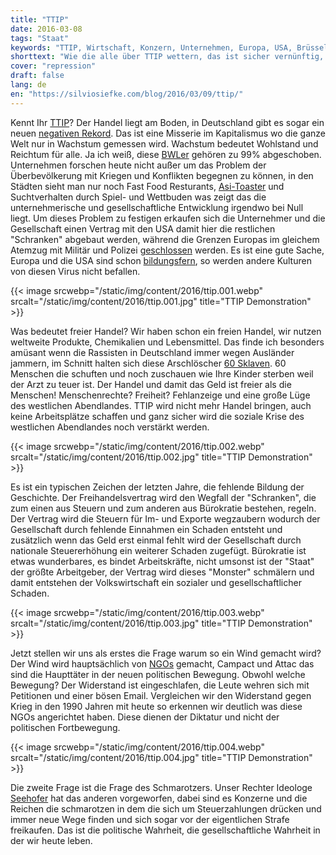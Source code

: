 ```yaml
---
title: "TTIP"
date: 2016-03-08
tags: "Staat"
keywords: "TTIP, Wirtschaft, Konzern, Unternehmen, Europa, USA, Brüssel, Handel, Welthandel, Standards, Soziales, Umwelt"
shorttext: "Wie die alle über TTIP wettern, das ist sicher vernünftig, aber woher kommt das Wissen wenn alles geheim ist?"
cover: "repression"
draft: false
lang: de
en: "https://silviosiefke.com/blog/2016/03/09/ttip/"
---
```


Kennt Ihr [TTIP](https://twitter.com/hashtag/ttip "TTIP Hashtag")? Der Handel liegt am Boden, in Deutschland gibt es sogar ein neuen [negativen Rekord](http://www.spiegel.de/wirtschaft/soziales/usa-sind-deutschlands-wichtigster-handelspartner-a-1080198.html "Erstmals seit 40 Jahren: USA sind Deutschlands wichtigster Handelspartner"). Das ist eine Misserie im Kapitalismus wo die ganze Welt nur in Wachstum gemessen wird. Wachstum bedeutet Wohlstand und Reichtum für alle. Ja ich weiß, diese [BWLer](http://www.stupidedia.org/stupi/BWLer "BWLer") gehören zu 99% abgeschoben. Unternehmen forschen heute nicht außer um das Problem der Überbevölkerung mit Kriegen und Konflikten begegnen zu können, in den Städten sieht man nur noch Fast Food Resturants, [Asi-Toaster](http://www.mundmische.de/bedeutung/29112-Assitoaster "Assitoaster") und Suchtverhalten durch Spiel- und Wettbuden was zeigt das die unternehmerische und gesellschaftliche Entwicklung irgendwo bei Null liegt. Um dieses Problem zu festigen erkaufen sich die Unternehmer und die Gesellschaft einen Vertrag mit den USA damit hier die restlichen "Schranken" abgebaut werden, während die Grenzen Europas im gleichem Atemzug mit Militär und Polizei [geschlossen](http://german.china.org.cn/international/2015-09/16/content_36604034.htm "Mehrere Grenzen in Europa geschlossen") werden. Es ist eine gute Sache, Europa und die USA sind schon [bildungsfern](https://de.wiktionary.org/wiki/bildungsfern "bildungsfern"), so werden andere Kulturen von diesen Virus nicht befallen.

{{< image srcwebp="/static/img/content/2016/ttip.001.webp" srcalt="/static/img/content/2016/ttip.001.jpg" title="TTIP Demonstration" >}}

Was bedeutet freier Handel? Wir haben schon ein freien Handel, wir nutzen weltweite Produkte, Chemikalien und Lebensmittel. Das finde ich besonders amüsant wenn die Rassisten in Deutschland immer wegen Ausländer jammern, im Schnitt halten sich diese Arschlöscher [60 Sklaven](https://josopon.wordpress.com/2016/02/25/jeder-von-uns-haelt-60-sklaven/ "Jeder von uns hält 60 Sklaven!"). 60 Menschen die schuften und noch zuschauen wie Ihre Kinder sterben weil der Arzt zu teuer ist. Der Handel und damit das Geld ist freier als die Menschen! Menschenrechte? Freiheit? Fehlanzeige und eine große Lüge des westlichen Abendlandes. TTIP wird nicht mehr Handel bringen, auch keine Arbeitsplätze schaffen und ganz sicher wird die soziale Krise des westlichen Abendlandes noch verstärkt werden.

{{< image srcwebp="/static/img/content/2016/ttip.002.webp" srcalt="/static/img/content/2016/ttip.002.jpg" title="TTIP Demonstration" >}}

Es ist ein typischen Zeichen der letzten Jahre, die fehlende Bildung der Geschichte. Der Freihandelsvertrag wird den Wegfall der "Schranken", die zum einen aus Steuern und zum anderen aus Bürokratie bestehen, regeln. Der Vertrag wird die Steuern für Im- und Exporte wegzaubern wodurch der Gesellschaft durch fehlende Einnahmen ein Schaden entsteht und zusätzlich wenn das Geld erst einmal fehlt wird der Gesellschaft durch nationale Steuererhöhung ein weiterer Schaden zugefügt. Bürokratie ist etwas wunderbares, es bindet Arbeitskräfte, nicht umsonst ist der "Staat" der größte Arbeitgeber, der Vertrag wird dieses "Monster" schmälern und damit entstehen der Volkswirtschaft ein sozialer und gesellschaftlicher Schaden. 

{{< image srcwebp="/static/img/content/2016/ttip.003.webp" srcalt="/static/img/content/2016/ttip.003.jpg" title="TTIP Demonstration" >}}

Jetzt stellen wir uns als erstes die Frage warum so ein Wind gemacht wird? Der Wind wird hauptsächlich von [NGOs](http://www.politik-lexikon.at/ngo/ "Politisches Lexikon erklärt NGO") gemacht, Campact und Attac das sind die Haupttäter in der neuen politischen Bewegung. Obwohl welche Bewegung? Der Widerstand ist eingeschlafen, die Leute wehren sich mit Petitionen und einer bösen Email. Vergleichen wir den Widerstand gegen Krieg in den 1990 Jahren mit heute so erkennen wir deutlich was diese NGOs angerichtet haben. Diese dienen der Diktatur und nicht der politischen Fortbewegung. 

{{< image srcwebp="/static/img/content/2016/ttip.004.webp" srcalt="/static/img/content/2016/ttip.004.jpg" title="TTIP Demonstration" >}}

Die zweite Frage ist die Frage des Schmarotzers. Unser Rechter Ideologe [Seehofer](http://debattiersalon.de/fakten-fakten-fakten-wenn-der-bayern-horst-mal-wieder-schmuddelt/ "Seehofer und das rassistische Lügen") hat das anderen vorgeworfen, dabei sind es Konzerne und die Reichen die schmarotzen in dem die sich um Steuerzahlungen drücken und immer neue Wege finden und sich sogar vor der eigentlichen Strafe freikaufen. Das ist die politische Wahrheit, die gesellschaftliche Wahrheit in der wir heute leben. 
